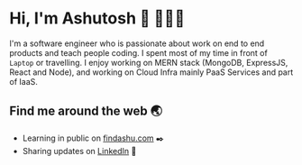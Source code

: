 #  Hi, I'm Ashutosh :wave: 👩🏾‍💻

I'm a software engineer who is passionate about work on end to end products and teach people coding. I spent most of my time in front of ```Laptop``` or travelling. I enjoy working on MERN stack (MongoDB, ExpressJS, React and Node), and working on Cloud Infra mainly PaaS Services and part of IaaS.

## Find me around the web :earth_asia:

- Learning in public on <a href="https://findashu.com" target="_blank">findashu.com</a> :black_nib:
- Sharing updates on <a href="https://www.linkedin.com/in/findashu/" target="_blank">LinkedIn</a> :raised_hands: